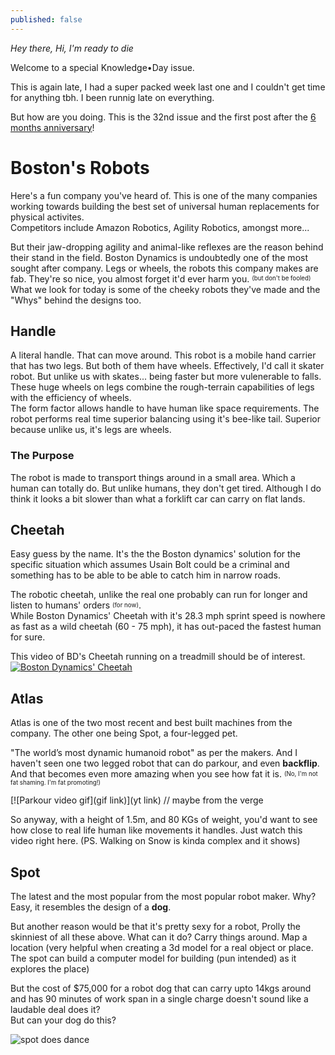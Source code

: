 ```yaml
---
published: false
---
```

_Hey there, Hi, I'm ready to die_  

Welcome to a special Knowledge•Day issue.  

This is again late, I had a super packed week last one and I couldn't get time for anything tbh. I been runnig late on everything.  

But how are you doing. This is the 32nd issue and the first post after the [6 months anniversary](https://knowledgeday.in/half-year/)!  

# Boston's Robots
Here's a fun company you've heard of. This is one of the many companies working towards building the best set of universal human replacements for physical activites.  
Competitors include Amazon Robotics, Agility Robotics, amongst more...  

But their jaw-dropping agility and animal-like reflexes are the reason behind their stand in the field. Boston Dynamics is undoubtedly one of the most sought after company. Legs or wheels, the robots this company makes are fab. They're so nice, you almost forget it'd ever harm you. <sup><sub>(but don't be fooled)</sub></sup>  
What we look for today is some of the cheeky robots they've made and the "Whys" behind the designs too.   

## Handle

A literal handle. That can move around. This robot is a mobile hand carrier that has two legs. But both of them have wheels. Effectively, I'd call it skater robot. But unlike us with skates... being faster but more vulenerable to falls. These huge wheels on legs combine the rough-terrain capabilities of legs with the efficiency of wheels.  
The form factor allows handle to have human like space requirements. The robot performs real time superior balancing using it's bee-like tail. Superior because unlike us, it's legs are wheels.  

### The Purpose
The robot is made to transport things around in a small area. Which a human can totally do. But unlike humans, they don't get tired. Although I do think it looks a bit slower than what a forklift car can carry on flat lands.

## Cheetah 

Easy guess by the name. It's the the Boston dynamics' solution for the specific situation which assumes Usain Bolt could be a criminal and something has to be able to be able to catch him in narrow roads.

The robotic cheetah, unlike the real one probably can run for longer and listen to humans' orders <sup><sub>(for now)</sub></sup>.  
While Boston Dynamics' Cheetah with it's 28.3 mph sprint speed is nowhere as fast as a wild cheetah (60 - 75 mph), it has out-paced the fastest human for sure.

This video of BD's Cheetah running on a treadmill should be of interest.  
[![Boston Dynamics' Cheetah](https://i.gifer.com/F3du.gif)](https://www.youtube.com/watch?v=chPanW0QWhA)

## Atlas

Atlas is one of the two most recent and best built machines from the company. The other one being Spot, a four-legged pet.  

"The world’s most dynamic humanoid robot" as per the makers. And I haven't seen one two legged robot that can do parkour, and even **backflip**. And that becomes even more amazing when you see how fat it is. <sup><sub>(No, I'm not fat shaming. I'm fat promoting!)</sub></sup>  

[![Parkour video gif](gif link)](yt link) // maybe from the verge  

So anyway, with a height of 1.5m, and 80 KGs of weight, you'd want to see how close to real life human like movements it handles. Just watch this video right here. (PS. Walking on Snow is kinda complex and it shows)  

## Spot
The latest and the most popular from the most popular robot maker. Why? Easy, it resembles the design of a **dog**.  

But another reason would be that it's pretty sexy for a robot, Prolly the skinniest of all these above. What can it do? Carry things around. Map a location (very helpful when creating a 3d model for a real object or place. The spot can build a computer model for building (pun intended) as it explores the place)  

But the cost of $75,000 for a robot dog that can carry upto 14kgs around and has 90 minutes of work span in a single charge doesn't sound like a laudable deal does it?  
But can your dog do this?

![spot does dance]()

